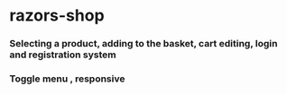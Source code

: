 # razors-shop

### Selecting a product, adding to the basket, cart editing, login and registration system
### Toggle menu , responsive

